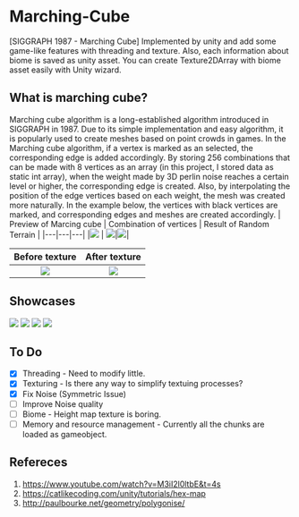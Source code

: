 # Marching-Cube
[SIGGRAPH 1987 - Marching Cube] Implemented by unity and add some game-like features with threading and texture. Also, each information about biome is saved as unity asset. You can create Texture2DArray with biome asset easily with Unity wizard. 

## What is marching cube?
Marching cube algorithm is a long-established algorithm introduced in SIGGRAPH in 1987. Due to its simple implementation and easy algorithm, it is popularly used to create meshes based on point crowds in games. In the Marching cube algorithm, if a vertex is marked as an selected, the corresponding edge is added accordingly. By storing 256 combinations that can be made with 8 vertices as an array (in this project, I stored data as static int array), when the weight made by 3D perlin noise reaches a certain level or higher, the corresponding edge is created. Also, by interpolating the position of the edge vertices based on each weight, the mesh was created more naturally. In the example below, the vertices with black vertices are marked, and corresponding edges and meshes are created accordingly.
| Preview of Marcing cube | Combination of vertices | Result of Random Terrain |
|---|---|---|
|![](http://emal.iptime.org/nextcloud/index.php/s/sQg7yJ4A55Qpkco/preview) | ![](https://www.researchgate.net/profile/Zhongjie_Long/publication/282209849/figure/fig2/AS:362916613246979@1463537471898/Type-of-surface-combinations-for-the-marching-cube-algorithm-The-black-circles-means.png)|![](http://emal.iptime.org/nextcloud/index.php/s/3i99KEAnMdpMjsZ/preview)|

|Before texture | After texture|
|:---:|:---:|
|![](http://emal.iptime.org/nextcloud/index.php/s/N66weAwSTfw3n8f/preview)|![](http://emal.iptime.org/nextcloud/index.php/s/mq2oaSmQcpspM77/preview)|

## Showcases
![](http://emal.iptime.org/nextcloud/index.php/s/mq2oaSmQcpspM77/preview)
![](http://emal.iptime.org/nextcloud/index.php/s/pKXmz35J2DJknM7/preview)
![](http://emal.iptime.org/nextcloud/index.php/s/PDHgtx8mmnm3Bwf/preview)
![](http://emal.iptime.org/nextcloud/index.php/s/5dAksJ2CzmbpR2M/preview)
## To Do
- [x] Threading - Need to modify little.
- [x] Texturing - Is there any way to simplify textuing processes?
- [x] Fix Noise (Symmetric Issue)
- [ ] Improve Noise quality
- [ ] Biome - Height map texture is boring.
- [ ] Memory and resource management - Currently all the chunks are loaded as gameobject. 

## Refereces
1. https://www.youtube.com/watch?v=M3iI2l0ltbE&t=4s
2. https://catlikecoding.com/unity/tutorials/hex-map
3. http://paulbourke.net/geometry/polygonise/